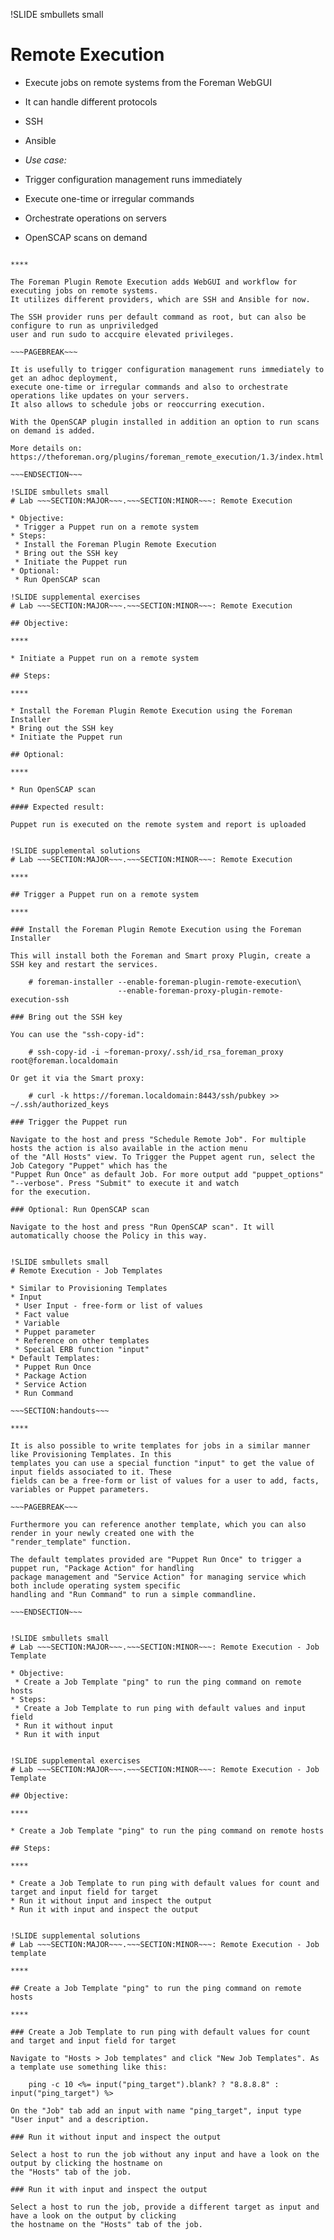 !SLIDE smbullets small
# Remote Execution

* Execute jobs on remote systems from the Foreman WebGUI
* It can handle different protocols
 * SSH
 * Ansible

* _Use case:_ 
 * Trigger configuration management runs immediately
 * Execute one-time or irregular commands
 * Orchestrate operations on servers
 * OpenSCAP scans on demand

~~~SECTION:handouts~~~

****

The Foreman Plugin Remote Execution adds WebGUI and workflow for executing jobs on remote systems.
It utilizes different providers, which are SSH and Ansible for now.

The SSH provider runs per default command as root, but can also be configure to run as unpriviledged
user and run sudo to accquire elevated privileges.

~~~PAGEBREAK~~~

It is usefully to trigger configuration management runs immediately to get an adhoc deployment,
execute one-time or irregular commands and also to orchestrate operations like updates on your servers.
It also allows to schedule jobs or reoccurring execution.

With the OpenSCAP plugin installed in addition an option to run scans on demand is added.

More details on: https://theforeman.org/plugins/foreman_remote_execution/1.3/index.html

~~~ENDSECTION~~~

!SLIDE smbullets small
# Lab ~~~SECTION:MAJOR~~~.~~~SECTION:MINOR~~~: Remote Execution

* Objective:
 * Trigger a Puppet run on a remote system
* Steps:
 * Install the Foreman Plugin Remote Execution
 * Bring out the SSH key
 * Initiate the Puppet run
* Optional:
 * Run OpenSCAP scan

!SLIDE supplemental exercises
# Lab ~~~SECTION:MAJOR~~~.~~~SECTION:MINOR~~~: Remote Execution

## Objective:

****

* Initiate a Puppet run on a remote system

## Steps:

****

* Install the Foreman Plugin Remote Execution using the Foreman Installer
* Bring out the SSH key
* Initiate the Puppet run

## Optional:

****

* Run OpenSCAP scan

#### Expected result:

Puppet run is executed on the remote system and report is uploaded


!SLIDE supplemental solutions
# Lab ~~~SECTION:MAJOR~~~.~~~SECTION:MINOR~~~: Remote Execution

****

## Trigger a Puppet run on a remote system

****

### Install the Foreman Plugin Remote Execution using the Foreman Installer

This will install both the Foreman and Smart proxy Plugin, create a SSH key and restart the services.

    # foreman-installer --enable-foreman-plugin-remote-execution\
                        --enable-foreman-proxy-plugin-remote-execution-ssh

### Bring out the SSH key

You can use the "ssh-copy-id":

    # ssh-copy-id -i ~foreman-proxy/.ssh/id_rsa_foreman_proxy root@foreman.localdomain

Or get it via the Smart proxy:

    # curl -k https://foreman.localdomain:8443/ssh/pubkey >> ~/.ssh/authorized_keys

### Trigger the Puppet run

Navigate to the host and press "Schedule Remote Job". For multiple hosts the action is also available in the action menu
of the "All Hosts" view. To Trigger the Puppet agent run, select the Job Category "Puppet" which has the
"Puppet Run Once" as default Job. For more output add "puppet_options" "--verbose". Press "Submit" to execute it and watch
for the execution.

### Optional: Run OpenSCAP scan

Navigate to the host and press "Run OpenSCAP scan". It will automatically choose the Policy in this way.


!SLIDE smbullets small
# Remote Execution - Job Templates

* Similar to Provisioning Templates
* Input
 * User Input - free-form or list of values
 * Fact value
 * Variable
 * Puppet parameter
 * Reference on other templates
 * Special ERB function "input"
* Default Templates:
 * Puppet Run Once
 * Package Action
 * Service Action
 * Run Command

~~~SECTION:handouts~~~

****

It is also possible to write templates for jobs in a similar manner like Provisioning Templates. In this
templates you can use a special function "input" to get the value of input fields associated to it. These
fields can be a free-form or list of values for a user to add, facts, variables or Puppet parameters. 

~~~PAGEBREAK~~~

Furthermore you can reference another template, which you can also render in your newly created one with the
"render_template" function.

The default templates provided are "Puppet Run Once" to trigger a puppet run, "Package Action" for handling
package management and "Service Action" for managing service which both include operating system specific 
handling and "Run Command" to run a simple commandline.

~~~ENDSECTION~~~


!SLIDE smbullets small
# Lab ~~~SECTION:MAJOR~~~.~~~SECTION:MINOR~~~: Remote Execution - Job Template

* Objective:
 * Create a Job Template "ping" to run the ping command on remote hosts
* Steps:
 * Create a Job Template to run ping with default values and input field
 * Run it without input
 * Run it with input


!SLIDE supplemental exercises
# Lab ~~~SECTION:MAJOR~~~.~~~SECTION:MINOR~~~: Remote Execution - Job Template

## Objective:

****

* Create a Job Template "ping" to run the ping command on remote hosts

## Steps:

****

* Create a Job Template to run ping with default values for count and target and input field for target
* Run it without input and inspect the output
* Run it with input and inspect the output


!SLIDE supplemental solutions
# Lab ~~~SECTION:MAJOR~~~.~~~SECTION:MINOR~~~: Remote Execution - Job template

****

## Create a Job Template "ping" to run the ping command on remote hosts

****

### Create a Job Template to run ping with default values for count and target and input field for target

Navigate to "Hosts > Job templates" and click "New Job Templates". As a template use something like this:

    ping -c 10 <%= input("ping_target").blank? ? "8.8.8.8" : input("ping_target") %>

On the "Job" tab add an input with name "ping_target", input type "User input" and a description.

### Run it without input and inspect the output

Select a host to run the job without any input and have a look on the output by clicking the hostname on
the "Hosts" tab of the job.

### Run it with input and inspect the output

Select a host to run the job, provide a different target as input and have a look on the output by clicking
the hostname on the "Hosts" tab of the job.
